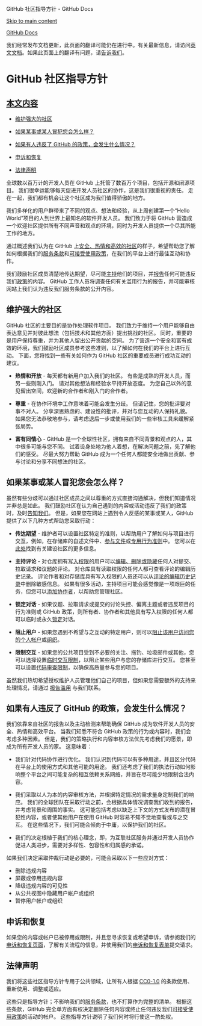 GitHub 社区指导方针 - GitHub Docs

[Skip to main content](#main-content)

[](/cn)[GitHub Docs](/cn)

我们经常发布文档更新，此页面的翻译可能仍在进行中。有关最新信息，请访问[英文文档](/en)。如果此页面上的翻译有问题，请[告诉我们](https://github.com/contact?form[subject]=translation%20issue%20on%20docs.github.com&form[comments]=)。

GitHub 社区指导方针
==========

[本文内容](/site-policy/github-terms/github-community-guidelines#in-this-article)
----------

* [维护强大的社区](#maintaining-a-strong-community)

* [如果某事或某人冒犯您会怎么样？](#what-if-something-or-someone-offends-you)

* [如果有人违反了 GitHub 的政策，会发生什么情况？](#what-happens-if-someone-violates-githubs-policies)

* [申诉和恢复](#appeal-and-reinstatement)

* [法律声明](#legal-notices)

全球数以百万计的开发人员在 GitHub 上托管了数百万个项目，包括开源和闭源项目。 我们很幸运能够每天促进开发人员社区的协作，这是我们很重视的责任。 走在一起，我们都有机会让这个社区成为我们值得骄傲的地方。

我们多样化的用户群带来了不同的观点、想法和经验，从上周创建第一个“Hello World”项目的人到世界上最知名的软件开发人员。 我们致力于将 GitHub 营造成一个欢迎社区提供所有不同声音和观点的环境，同时为开发人员提供一个尽其所能工作的地方。

通过概述我们认为在 GitHub 上[安全、热情和高效的社区](https://opensource.guide/building-community/)的样子，希望帮助您了解如何根据我们的[服务条款](/cn/github/site-policy/github-terms-of-service)和[可接受使用政策](/cn/github/site-policy/github-acceptable-use-policies)，在我们的平台上进行最佳互动和协作。

我们鼓励社区成员清楚地传达期望，尽可能[主持](#what-if-something-or-someone-offends-you)他们的项目，并[报告](https://github.com/contact/report-abuse)任何可能违反我们[政策](/cn/github/site-policy/github-terms-of-service)的内容。 GitHub 工作人员将调查任何有关滥用行为的报告，并可能审核网站上我们认为违反我们服务条款的公开内容。

[](#maintaining-a-strong-community)维护强大的社区
----------

GitHub 社区的主要目的是协作处理软件项目。 我们致力于维持一个用户能够自由表达意见并对彼此想法（包括技术和其他方面）提出挑战的社区。 同时，重要的是用户保持尊重，并为其他人留出公开贡献的空间。 为了营造一个安全和富有成效的环境，我们鼓励社区成员参考这些准则，以了解如何在我们的平台上进行互动。 下面，您将找到一些有关如何作为 GitHub 社区的重要成员进行成功互动的建议。

* **热情和开放** - 每天都有新用户加入我们的社区。 有些是成熟的开发人员，而另一些则刚入门。 请对其他想法和经验水平持开放态度。 为您自己以外的意见留出空间，欢迎新的合作者和刚入门的合作者。

* **尊重** - 在协作环境中工作意味着可能会发生分歧。 但请记住，您的批评要对事不对人。 分享深思熟虑的、建设性的批评，并对与您互动的人保持礼貌。 如果您无法恭敬地参与，请考虑退后一步或使用我们的一些审核工具来缓解紧张局势。

* **富有同情心** - GitHub 是一个全球性社区，拥有来自不同背景和观点的人，其中很多可能与您不同。 试着设身处地为他人着想，在解决问题之前，先了解他们的感受。 尽最大努力帮助 GitHub 成为一个任何人都能安全地做出贡献、参与讨论和分享不同想法的社区。

[](#what-if-something-or-someone-offends-you)如果某事或某人冒犯您会怎么样？
----------

虽然有些分歧可以通过社区成员之间以尊重的方式直接沟通解决，但我们知道情况并非总是如此。 我们鼓励社区在认为自己遇到的内容或活动违反了我们的政策时，及时[告知我们](https://support.github.com/contact/report-abuse?category=report-abuse&report=other&report_type=unspecified)。 但是，如果您在网站上遇到令人反感的某事或某人，GitHub 提供了以下几种方式帮助您采取行动：

* **传达期望** - 维护者可以设置社区特定的准则，以帮助用户了解如何与项目进行交互，例如，在存储库的自述文件中、[参与文件](/cn/articles/setting-guidelines-for-repository-contributors)或[专用行为准则](/cn/articles/adding-a-code-of-conduct-to-your-project)中。 您可以在[此处](/cn/communities)找到有关建设社区的更多信息。

* **主持评论** - 对仓库拥有[写入权限](/cn/articles/repository-permission-levels-for-an-organization)的用户可以[编辑、删除或隐藏](/cn/communities/moderating-comments-and-conversations/managing-disruptive-comments)任何人对提交、拉取请求和议题的评论。 对仓库具有读取权限的任何人都可查看评论的编辑历史记录。 评论作者和对存储库具有写入权限的人员还可以从[评论的编辑历史记录](/cn/communities/moderating-comments-and-conversations/tracking-changes-in-a-comment)中删除敏感信息。 如果有很多活动，主持项目可能会感觉像是一项艰巨的任务，但您可以[添加协作者](/cn/account-and-profile/setting-up-and-managing-your-personal-account-on-github/managing-personal-account-settings/permission-levels-for-a-personal-account-repository#collaborator-access-for-a-repository-owned-by-a-personal-account)，以帮助您管理社区。

* **锁定对话** - 如果议题、拉取请求或提交的讨论失控、偏离主题或者违反项目的行为准则或 GitHub 政策，则所有者、协作者和其他具有写入权限的任何人都可以临时或永久[锁定](/cn/articles/locking-conversations)对话。

* **阻止用户** - 如果您遇到不希望与之互动的特定用户，则可以[阻止该用户访问您的个人帐户](/cn/articles/blocking-a-user-from-your-personal-account)或[组织](/cn/articles/blocking-a-user-from-your-organization)。

* **限制交互** - 如果您的公共项目受到不必要的关注、拖钓、垃圾邮件或其他，您可以选择设置[临时交互限制](/cn/communities/moderating-comments-and-conversations/limiting-interactions-in-your-repository)，以阻止某些用户与您的存储库进行交互。 您甚至可以设置[代码审查限制](https://github.blog/2021-11-01-github-keeps-getting-better-for-open-source-maintainers/#preventing-drive-by-pull-request-approvals-and-requested-changes)，以确保高质量参与您的项目。

虽然我们热切希望授权维护人员管理他们自己的项目，但如果您需要额外的支持来处理情况，请通过 [报告滥用](https://github.com/contact/report-abuse) 与我们联系。

[](#what-happens-if-someone-violates-githubs-policies)如果有人违反了 GitHub 的政策，会发生什么情况？
----------

我们依靠来自社区的报告以及主动检测来帮助确保 GitHub 成为软件开发人员的安全、热情和高效平台。 当我们知悉不符合 GitHub 政策的行为或内容时，我们会考虑多种因素。 但是，我们的策略执行和内容审核方法优先考虑我们的愿景，即成为所有开发人员的家。 这意味着：

* 我们针对代码协作进行优化。 我们认识到代码可以有多种用途，并且区分代码在平台上的使用方式和其他可能的用途。 我们还考虑了我们的执法行动如何影响整个平台之间可能复杂的相互依赖关系网络，并旨在尽可能少地限制合法内容。

* 我们采取以人为本的内容审核方法，并根据特定情况的需求量身定制我们的响应。 我们的全球团队在采取行动之前，会根据具体情况调查我们收到的报告，并考虑背景和周围的事实。 这可能包括考虑以缺乏上下文的方式发布的潜在冒犯性内容，或者使其他用户在使用 GitHub 时容易不知不觉地查看或与之交互。 在这些情况下，我们可能会倾向于中庸，以保护我们的社区。

* 我们的决定根植于我们的核心理念，即，为互联社区服务并通过开发人员协作促进人类进步，需要对多样性、包容性和归属感的承诺。

如果我们决定采取仲裁行动是必要的，可能会采取以下一些应对方式：

* 删除违规内容
* 屏蔽或停用违规内容
* 降级违规内容的可见性
* 从公共视图中隐藏用户帐户或组织
* 暂停用户帐户或组织

[](#appeal-and-reinstatement)申诉和恢复
----------

如果您的内容或帐户已被停用或限制，并且您寻求恢复或希望申诉，请参阅我们的[申诉和恢复页面](/cn/site-policy/acceptable-use-policies/github-appeal-and-reinstatement)，了解有关流程的信息，并使用我们的[申诉和恢复表单](https://support.github.com/contact/reinstatement)提交请求。

[](#legal-notices)法律声明
----------

我们将这些社区指导方针专用于公共领域，让所有人根据 [CC0-1.0](https://creativecommons.org/publicdomain/zero/1.0/) 的条款使用、重新使用、调整或适应。

这些只是指导方针；不影响我们的[服务条款](/cn/articles/github-terms-of-service)，也不打算作为完整的清单。 根据这些条款，GitHub 完全单方面有权决定删除任何内容或终止任何违反我们[可接受使用政策](/cn/articles/github-acceptable-use-policies)的活动的帐户。 这些指导方针说明了我们何时将行使这一酌处权。

